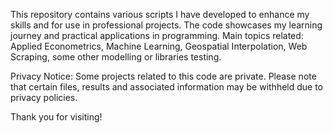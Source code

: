This repository contains various scripts I have developed to enhance my skills and for use in professional projects. The code showcases my learning journey and practical applications in programming. Main topics related: Applied Econometrics, Machine Learning, Geospatial Interpolation, Web Scraping, some other modelling or libraries testing.

Privacy Notice: Some projects related to this code are private. Please note that certain files, results and associated information may be withheld due to privacy policies. 

Thank you for visiting!
